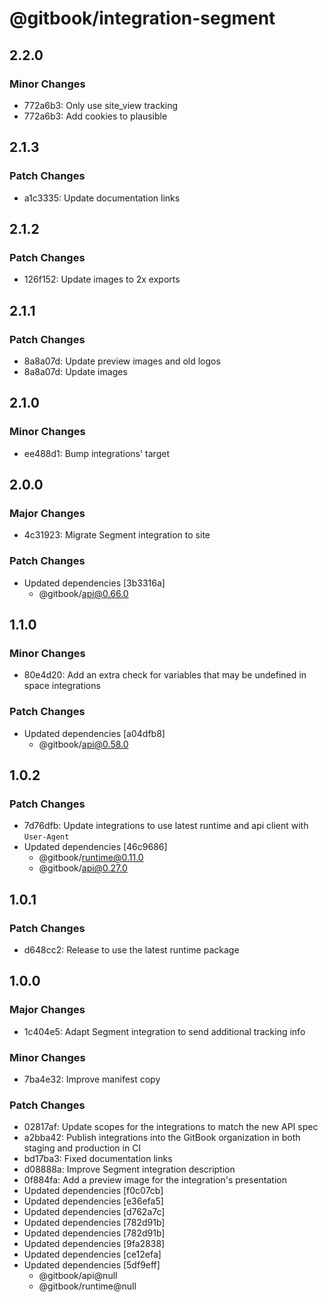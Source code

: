 # @gitbook/integration-segment

## 2.2.0

### Minor Changes

- 772a6b3: Only use site_view tracking
- 772a6b3: Add cookies to plausible

## 2.1.3

### Patch Changes

- a1c3335: Update documentation links

## 2.1.2

### Patch Changes

- 126f152: Update images to 2x exports

## 2.1.1

### Patch Changes

- 8a8a07d: Update preview images and old logos
- 8a8a07d: Update images

## 2.1.0

### Minor Changes

- ee488d1: Bump integrations' target

## 2.0.0

### Major Changes

- 4c31923: Migrate Segment integration to site

### Patch Changes

- Updated dependencies [3b3316a]
    - @gitbook/api@0.66.0

## 1.1.0

### Minor Changes

- 80e4d20: Add an extra check for variables that may be undefined in space integrations

### Patch Changes

- Updated dependencies [a04dfb8]
    - @gitbook/api@0.58.0

## 1.0.2

### Patch Changes

- 7d76dfb: Update integrations to use latest runtime and api client with `User-Agent`
- Updated dependencies [46c9686]
    - @gitbook/runtime@0.11.0
    - @gitbook/api@0.27.0

## 1.0.1

### Patch Changes

- d648cc2: Release to use the latest runtime package

## 1.0.0

### Major Changes

- 1c404e5: Adapt Segment integration to send additional tracking info

### Minor Changes

- 7ba4e32: Improve manifest copy

### Patch Changes

- 02817af: Update scopes for the integrations to match the new API spec
- a2bba42: Publish integrations into the GitBook organization in both staging and production in CI
- bd17ba3: Fixed documentation links
- d08888a: Improve Segment integration description
- 0f884fa: Add a preview image for the integration's presentation
- Updated dependencies [f0c07cb]
- Updated dependencies [e36efa5]
- Updated dependencies [d762a7c]
- Updated dependencies [782d91b]
- Updated dependencies [782d91b]
- Updated dependencies [9fa2838]
- Updated dependencies [ce12efa]
- Updated dependencies [5df9eff]
    - @gitbook/api@null
    - @gitbook/runtime@null
